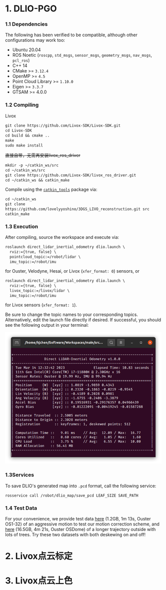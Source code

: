# 1. DLIO-PGO

### 1.1 Dependencies



The following has been verified to be compatible, although other configurations may work too:

- Ubuntu 20.04
- ROS Noetic (`roscpp`, `std_msgs`, `sensor_msgs`, `geometry_msgs`, `nav_msgs`, `pcl_ros`)
- C++ 14
- CMake >= `3.12.4`
- OpenMP >= `4.5`
- Point Cloud Library >= `1.10.0`
- Eigen >= `3.3.7`
- GTSAM >= 4.0.0

### 1.2 Compiling



Livox

```
git clone https://github.com/Livox-SDK/Livox-SDK.git
cd Livox-SDK
cd build && cmake ..
make
sudo make install
```



~~直接自带，无需再安装livox_ros_driver~~

```
mkdir -p ~/catkin_ws/src
cd ~/catkin_ws/src
git clone https://github.com/Livox-SDK/livox_ros_driver.git
cd ~/catkin_ws && catkin_make
```



Compile using the [`catkin_tools`](https://catkin-tools.readthedocs.io/en/latest/) package via:

```
cd ~/catkin_ws 
git clone https://github.com/lovelyyoshino/3DGS_LIVO_reconstruction.git src
catkin_make
```



### 1.3 Execution



After compiling, source the workspace and execute via:

```
roslaunch direct_lidar_inertial_odometry dlio.launch \
  rviz:={true, false} \
  pointcloud_topic:=/robot/lidar \
  imu_topic:=/robot/imu
```



for Ouster, Velodyne, Hesai, or Livox (`xfer_format: 0`) sensors, or

```
roslaunch direct_lidar_inertial_odometry dlio.launch \
  rviz:={true, false} \
  livox_topic:=/livox/lidar \
  imu_topic:=/robot/imu
```



for Livox sensors (`xfer_format: 1`).

Be sure to change the topic names to your corresponding topics. Alternatively, edit the launch file directly if desired. If successful, you should see the following output in your terminal:

[![drawing](terminal.png)]()

### 1.3Services



To save DLIO's generated map into `.pcd` format, call the following service:

```
rosservice call /robot/dlio_map/save_pcd LEAF_SIZE SAVE_PATH
```



### 1.4 Test Data

For your convenience, we provide test data [here](https://drive.proton.me/urls/Z83QCWKZWW#bMIqDh02AJZZ) (1.2GB, 1m 13s, Ouster OS1-32) of an aggressive motion to test our motion correction scheme, and [here](https://drive.proton.me/urls/7NQSK9DXJ0#gZ9yjGNrDBgG) (16.5GB, 4m 21s, Ouster OSDome) of a longer trajectory outside with lots of trees. Try these two datasets with both deskewing on and off!



# 2. Livox点云标定



# 3. Livox点云上色

